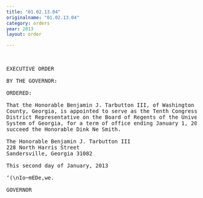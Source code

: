 ```yaml
---
title: "01.02.13.04"
originalname: "01.02.13.04"
category: orders
year: 2013
layout: order

---
```

<pre>
 

EXECUTIVE ORDER

BY THE GOVERNOR:

ORDERED:

That the Honorable Benjamin J. Tarbutton III, of Washington
County, Georgia, is appointed to serve as the Tenth Congressional
District Representative on the Board of Regents of the University
System of Georgia, for a term of office ending January 1, 2020, to
succeed the Honorable Dink Ne Smith.

The Honorable Benjamin J. Tarbutton III
228 North Harris Street
Sandersville, Georgia 31082

This second day of January, 2013

‘(\nIo~mEDe,we.

GOVERNOR

</pre>
